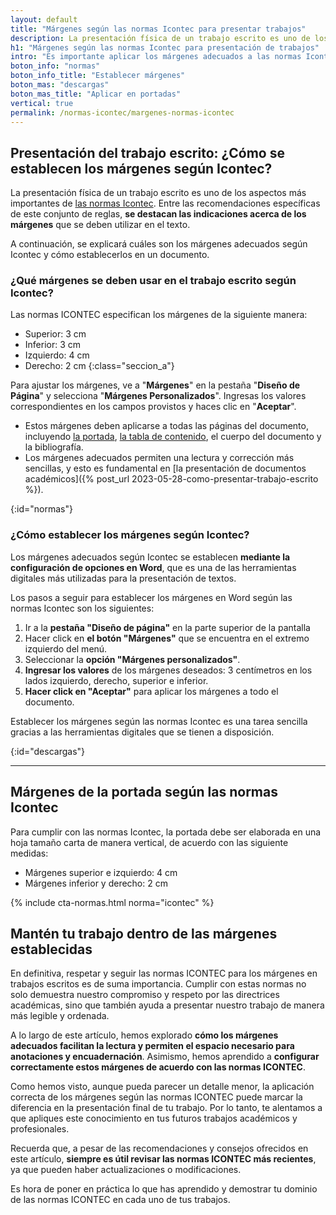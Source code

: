 ```yaml
---
layout: default
title: "Márgenes según las normas Icontec para presentar trabajos"
description: La presentación física de un trabajo escrito es uno de los aspectos más importantes de las normas Icontec yse destacan las indicaciones acerca de los márgenes
h1: "Márgenes según las normas Icontec para presentación de trabajos"
intro: "Es importante aplicar los márgenes adecuados a las normas Icontec para lograr una presentación uniforme y profesional, y para facilitar la lectura y corrección del texto."
boton_info: "normas"
boton_info_title: "Establecer márgenes"
boton_mas: "descargas"
boton_mas_title: "Aplicar en portadas"
vertical: true
permalink: /normas-icontec/margenes-normas-icontec
---
```

## Presentación del trabajo escrito: ¿Cómo se establecen los márgenes según Icontec?

La presentación física de un trabajo escrito es uno de los aspectos más importantes de [las normas Icontec]({{'normas-icontec'|relative_url}} "Normas Icontec"). Entre las recomendaciones específicas de este conjunto de reglas, **se destacan las indicaciones acerca de los márgenes** que se deben utilizar en el texto.

A continuación, se explicará cuáles son los márgenes adecuados según Icontec y cómo establecerlos en un documento.

### ¿Qué márgenes se deben usar en el trabajo escrito según Icontec?

Las normas ICONTEC especifican los márgenes de la siguiente manera:

- Superior: 3 cm
- Inferior: 3 cm
- Izquierdo: 4 cm
- Derecho: 2 cm
{:class="seccion_a"}

Para ajustar los márgenes, ve a "**Márgenes**" en la pestaña "**Diseño de Página**" y selecciona "**Márgenes Personalizados**". Ingresas los valores correspondientes en los campos provistos y haces clic en "**Aceptar**".

- Estos márgenes deben aplicarse a todas las páginas del documento, incluyendo [la portada]({{'normas-icontec/portada-contraportada-normas-icontec'|relative_url}} "Portada y Contraportada Normas Icontec"), [la tabla de contenido]({{'normas-icontec/tabla-contenido-normas-icontec'|relative_url}} "Tabla de contenido Normas Icontec"), el cuerpo del documento y la bibliografía.
- Los márgenes adecuados permiten una lectura y corrección más sencillas, y esto es fundamental en [la presentación de documentos académicos]({% post_url 2023-05-28-como-presentar-trabajo-escrito %}).
<!-- Anclaje para que la barra fijada no cubra el siguiente subtítulo -->
{:id="normas"}

### ¿Cómo establecer los márgenes según Icontec?

Los márgenes adecuados según Icontec se establecen **mediante la configuración de opciones en Word**, que es una de las herramientas digitales más utilizadas para la presentación de textos.

Los pasos a seguir para establecer los márgenes en Word según las normas Icontec son los siguientes:

1. Ir a la **pestaña "Diseño de página"** en la parte superior de la pantalla
2. Hacer click en **el botón "Márgenes"** que se encuentra en el extremo izquierdo del menú.
3. Seleccionar la **opción "Márgenes personalizados"**.
4. **Ingresar los valores** de los márgenes deseados: 3 centímetros en los lados izquierdo, derecho, superior e inferior.
5. **Hacer click en "Aceptar"** para aplicar los márgenes a todo el documento.

Establecer los márgenes según las normas Icontec es una tarea sencilla gracias a las herramientas digitales que se tienen a disposición.
<!-- Anclaje para que la barra fijada no cubra el siguiente subtítulo -->
{:id="descargas"}

----

## Márgenes de la portada según las normas Icontec

Para cumplir con las normas Icontec, la portada debe ser elaborada en una hoja tamaño carta de manera vertical, de acuerdo con las siguiente medidas:

- Márgenes superior e izquierdo: 4 cm
- Márgenes inferior y derecho: 2 cm

{% include cta-normas.html norma="icontec" %}

## Mantén tu trabajo dentro de las márgenes establecidas

En definitiva, respetar y seguir las normas ICONTEC para los márgenes en trabajos escritos es de suma importancia. Cumplir con estas normas no solo demuestra nuestro compromiso y respeto por las directrices académicas, sino que también ayuda a presentar nuestro trabajo de manera más legible y ordenada.

A lo largo de este artículo, hemos explorado **cómo los márgenes adecuados facilitan la lectura y permiten el espacio necesario para anotaciones y encuadernación**. Asimismo, hemos aprendido a **configurar correctamente estos márgenes de acuerdo con las normas ICONTEC**.

Como hemos visto, aunque pueda parecer un detalle menor, la aplicación correcta de los márgenes según las normas ICONTEC puede marcar la diferencia en la presentación final de tu trabajo. Por lo tanto, te alentamos a que apliques este conocimiento en tus futuros trabajos académicos y profesionales.

Recuerda que, a pesar de las recomendaciones y consejos ofrecidos en este artículo, **siempre es útil revisar las normas ICONTEC más recientes**, ya que pueden haber actualizaciones o modificaciones.

Es hora de poner en práctica lo que has aprendido y demostrar tu dominio de las normas ICONTEC en cada uno de tus trabajos.
